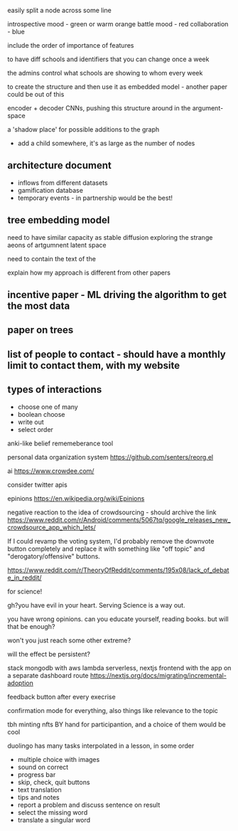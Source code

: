 



easily split a node across some line


introspective mood - green or warm orange
battle mood - red
collaboration - blue


include the order of importance of features


to have diff schools and identifiers that you can change once a week

the admins control what schools are showing to whom every week



to create the structure and then use it as embedded model - another paper could be out of this

encoder + decoder CNNs, pushing this structure around in the argument-space


a 'shadow place' for possible additions to the graph 
- add a child somewhere, it's as large as the number of nodes


## architecture document
- inflows from different datasets
- gamification database
- temporary events - in partnership would be the best!


## tree embedding model

need to have similar capacity as stable diffusion
exploring the strange aeons of artgumnent latent space

need to contain the text of the 

explain how my approach is different from other papers



## incentive paper - ML driving the algorithm to get the most data



## paper on trees




## list of people to contact - should have a monthly limit to contact them, with my website



## types of interactions
- choose one of many
- boolean choose
- write out
- select order




anki-like belief rememeberance tool

personal data organization system
https://github.com/senters/reorg.el

ai 
https://www.crowdee.com/



consider twitter apis


epinions
https://en.wikipedia.org/wiki/Epinions




negative reaction to the idea of crowdsourcing - should archive the link
https://www.reddit.com/r/Android/comments/5067tq/google_releases_new_crowdsource_app_which_lets/

If I could revamp the voting system, I'd probably remove the downvote button completely and replace it with something like "off topic" and "derogatory/offensive" buttons.

https://www.reddit.com/r/TheoryOfReddit/comments/195x08/lack_of_debate_in_reddit/

for science!

gh?you have evil in your heart. Serving Science is a way out.

you have wrong opinions. can you educate yourself, reading books. but will that be enough?

won't you just reach some other extreme?

will the effect be persistent?


stack mongodb with aws lambda serverless, nextjs frontend with the app on a separate dashboard route https://nextjs.org/docs/migrating/incremental-adoption

feedback button after every execrise

confirmation mode for everything, also things like relevance to the topic

tbh minting nfts BY hand for participantion, and a choice of them would be cool


duolingo has many tasks interpolated in a lesson, in some order


- multiple choice with images
- sound on correct
- progress bar
- skip, check, quit buttons
- text translation
- tips and notes
- report a problem and discuss sentence on result
- select the missing word
- translate a singular word
